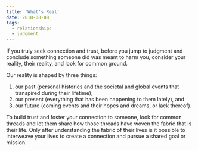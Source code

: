 ```yaml
---
title: 'What’s Real'
date: 2018-08-08
tags:
  - relationships
  - judgment
---
```


If you truly seek connection and trust, before you jump to judgment and conclude something someone did was meant to harm you, consider your reality, their reality, and look for common ground. 
<!-- excerpt -->

Our reality is shaped by three things:

1. our past (personal histories and the societal and global events that transpired during their lifetime),
2. our present (everything that has been happening to them lately), and
3. our future (coming events and their hopes and dreams, or lack thereof).

To build trust and foster your connection to someone, look for common threads and let them share how those threads have woven the fabric that is their life. Only after understanding the fabric of their lives is it possible to interweave your lives to create a connection and pursue a shared goal or mission.